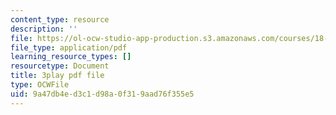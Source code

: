 ```yaml
---
content_type: resource
description: ''
file: https://ol-ocw-studio-app-production.s3.amazonaws.com/courses/18-01sc-single-variable-calculus-fall-2010/9a47db4ed3c1d98a0f319aad76f355e5_--lPz7VFnKI.pdf
file_type: application/pdf
learning_resource_types: []
resourcetype: Document
title: 3play pdf file
type: OCWFile
uid: 9a47db4e-d3c1-d98a-0f31-9aad76f355e5
---
```

